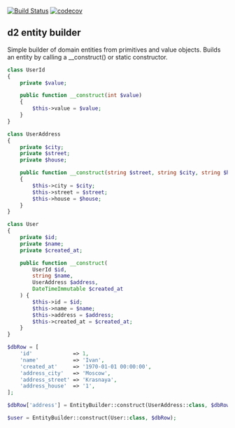 [![Build Status](https://travis-ci.org/demidovich/d2-entity.svg?branch=master)](https://travis-ci.com/demidovich/d2-entity) [![codecov](https://codecov.io/gh/demidovich/d2-entity/branch/master/graph/badge.svg)](https://codecov.io/gh/demidovich/d2-entity)

## d2 entity builder

Simple builder of domain entities from primitives and value objects. Builds an entity by calling a __construct() or static constructor.

```php
class UserId
{
    private $value;

    public function __construct(int $value)
    {
        $this->value = $value;
    }
}

class UserAddress
{
    private $city;
    private $street;
    private $house;

    public function __construct(string $street, string $city, string $house)
    {
        $this->city = $city;
        $this->street = $street;
        $this->house = $house;
    }
}

class User
{
    private $id;
    private $name;
    private $created_at;

    public function __construct(
        UserId $id,
        string $name,
        UserAddress $address,
        DateTimeImmutable $created_at
    ) {
        $this->id = $id;
        $this->name = $name;
        $this->address = $address;
        $this->created_at = $created_at;
    }
}

$dbRow = [
    'id'             => 1,
    'name'           => 'Ivan',
    'created_at'     => '1970-01-01 00:00:00',
    'address_city'   => 'Moscow',
    'address_street' => 'Krasnaya',
    'address_house'  => '1',
];

$dbRow['address'] = EntityBuilder::construct(UserAddress::class, $dbRow, 'address');

$user = EntityBuilder::construct(User::class, $dbRow);
```
